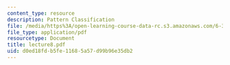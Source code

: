 ```yaml
---
content_type: resource
description: Pattern Classification
file: /media/https%3A/open-learning-course-data-rc.s3.amazonaws.com/6-345-automatic-speech-recognition-spring-2003/d0ed18fdb5fe11685a57d99b96e35db2_lecture8.pdf
file_type: application/pdf
resourcetype: Document
title: lecture8.pdf
uid: d0ed18fd-b5fe-1168-5a57-d99b96e35db2
---
```

